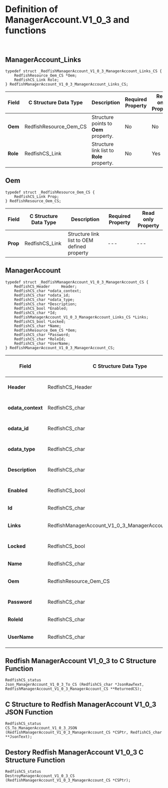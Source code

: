 # Definition of ManagerAccount.V1_0_3 and functions<br><br>

## ManagerAccount_Links
    typedef struct _RedfishManagerAccount_V1_0_3_ManagerAccount_Links_CS {
        RedfishResource_Oem_CS *Oem;
        RedfishCS_Link Role;
    } RedfishManagerAccount_V1_0_3_ManagerAccount_Links_CS;

|Field |C Structure Data Type|Description |Required Property|Read only Property
| ---  | --- | --- | --- | ---
|**Oem**|RedfishResource_Oem_CS| Structure points to **Oem** property.| No| No
|**Role**|RedfishCS_Link| Structure link list to **Role** property.| No| Yes


## Oem
    typedef struct _RedfishResource_Oem_CS {
        RedfishCS_Link Prop;
    } RedfishResource_Oem_CS;

|Field |C Structure Data Type|Description |Required Property|Read only Property
| ---  | --- | --- | --- | ---
|**Prop**|RedfishCS_Link| Structure link list to OEM defined property| ---| ---


## ManagerAccount
    typedef struct _RedfishManagerAccount_V1_0_3_ManagerAccount_CS {
        RedfishCS_Header     Header;
        RedfishCS_char *odata_context;
        RedfishCS_char *odata_id;
        RedfishCS_char *odata_type;
        RedfishCS_char *Description;
        RedfishCS_bool *Enabled;
        RedfishCS_char *Id;
        RedfishManagerAccount_V1_0_3_ManagerAccount_Links_CS *Links;
        RedfishCS_bool *Locked;
        RedfishCS_char *Name;
        RedfishResource_Oem_CS *Oem;
        RedfishCS_char *Password;
        RedfishCS_char *RoleId;
        RedfishCS_char *UserName;
    } RedfishManagerAccount_V1_0_3_ManagerAccount_CS;

|Field |C Structure Data Type|Description |Required Property|Read only Property
| ---  | --- | --- | --- | ---
|**Header**|RedfishCS_Header|Redfish C structure header|---|---
|**odata_context**|RedfishCS_char| String pointer to **@odata.context** property.| No| No
|**odata_id**|RedfishCS_char| String pointer to **@odata.id** property.| No| No
|**odata_type**|RedfishCS_char| String pointer to **@odata.type** property.| No| No
|**Description**|RedfishCS_char| String pointer to **Description** property.| No| Yes
|**Enabled**|RedfishCS_bool| Boolean pointer to **Enabled** property.| No| No
|**Id**|RedfishCS_char| String pointer to **Id** property.| Yes| Yes
|**Links**|RedfishManagerAccount_V1_0_3_ManagerAccount_Links_CS| Structure points to **Links** property.| No| No
|**Locked**|RedfishCS_bool| Boolean pointer to **Locked** property.| No| No
|**Name**|RedfishCS_char| String pointer to **Name** property.| Yes| Yes
|**Oem**|RedfishResource_Oem_CS| Structure points to **Oem** property.| No| No
|**Password**|RedfishCS_char| String pointer to **Password** property.| No| No
|**RoleId**|RedfishCS_char| String pointer to **RoleId** property.| No| No
|**UserName**|RedfishCS_char| String pointer to **UserName** property.| No| No
## Redfish ManagerAccount V1_0_3 to C Structure Function
    RedfishCS_status
    Json_ManagerAccount_V1_0_3_To_CS (RedfishCS_char *JsonRawText, RedfishManagerAccount_V1_0_3_ManagerAccount_CS **ReturnedCS);

## C Structure to Redfish ManagerAccount V1_0_3 JSON Function
    RedfishCS_status
    CS_To_ManagerAccount_V1_0_3_JSON (RedfishManagerAccount_V1_0_3_ManagerAccount_CS *CSPtr, RedfishCS_char **JsonText);

## Destory Redfish ManagerAccount V1_0_3 C Structure Function
    RedfishCS_status
    DestroyManagerAccount_V1_0_3_CS (RedfishManagerAccount_V1_0_3_ManagerAccount_CS *CSPtr);

